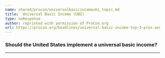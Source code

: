 ```yaml
---
name: shared/procon/universalbasicincomeubi_topic.md
title:  Universal Basic Income (UBI) 
type: noResponse
author: reprinted with permission of ProCon.org
url: https://procon.org/headlines/universal-basic-income-top-3-pros-and-cons/ 
---
```


###  Should the United States implement a universal basic income?

---

